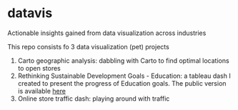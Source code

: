 # datavis
Actionable insights gained from data visualization across industries

This repo consists fo 3 data visualization (pet) projects

1. Carto geographic analysis: dabbling with Carto to find optimal locations to open stores
2. Rethinking Sustainable Development Goals - Education: a tableau dash I created to present the progress of Education goals. The public version is available [here](https://public.tableau.com/views/datavis_draft_2/Dashboard?:language=en&:display_count=y&:origin=viz_share_link)
3. Online store traffic dash: playing around with traffic
